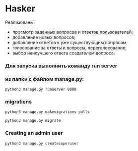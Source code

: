# Hasker

Реализованы:
- просмотр заданных вопросов и ответов пользователей;
- добавление новых вопросов;
- добавление ответов к уже существующим вопросам;
- голосование за ответы и вопросы, переголосование;
- выбор наилучшего ответа создателем вопроса.


### Для запуска выполнить команду run server
### из папки с файлом manage.py:
```python3 manage.py runserver 8080```

### migrations
```python3 manage.py makemigrations polls```

```python3 manage.py migrate```

### Creating an admin user
```python3 manage.py createsuperuser```
